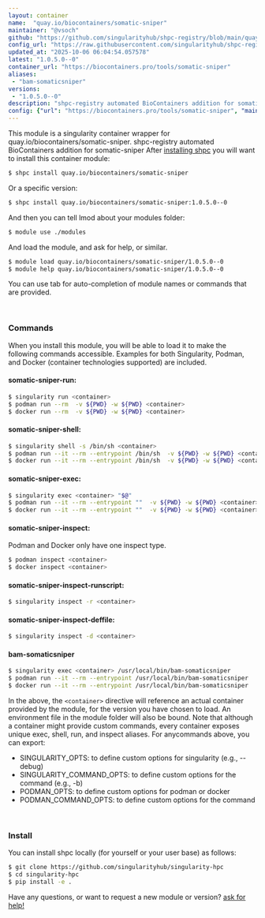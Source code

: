 ```yaml
---
layout: container
name:  "quay.io/biocontainers/somatic-sniper"
maintainer: "@vsoch"
github: "https://github.com/singularityhub/shpc-registry/blob/main/quay.io/biocontainers/somatic-sniper/container.yaml"
config_url: "https://raw.githubusercontent.com/singularityhub/shpc-registry/main/quay.io/biocontainers/somatic-sniper/container.yaml"
updated_at: "2025-10-06 06:04:54.057578"
latest: "1.0.5.0--0"
container_url: "https://biocontainers.pro/tools/somatic-sniper"
aliases:
 - "bam-somaticsniper"
versions:
 - "1.0.5.0--0"
description: "shpc-registry automated BioContainers addition for somatic-sniper"
config: {"url": "https://biocontainers.pro/tools/somatic-sniper", "maintainer": "@vsoch", "description": "shpc-registry automated BioContainers addition for somatic-sniper", "latest": {"1.0.5.0--0": "sha256:b6daa77742e40e6a28c7172f952e26e7d41d913cec32c140bb74f215f65f0b4f"}, "tags": {"1.0.5.0--0": "sha256:b6daa77742e40e6a28c7172f952e26e7d41d913cec32c140bb74f215f65f0b4f"}, "docker": "quay.io/biocontainers/somatic-sniper", "aliases": {"bam-somaticsniper": "/usr/local/bin/bam-somaticsniper"}}
---
```


This module is a singularity container wrapper for quay.io/biocontainers/somatic-sniper.
shpc-registry automated BioContainers addition for somatic-sniper
After [installing shpc](#install) you will want to install this container module:


```bash
$ shpc install quay.io/biocontainers/somatic-sniper
```

Or a specific version:

```bash
$ shpc install quay.io/biocontainers/somatic-sniper:1.0.5.0--0
```

And then you can tell lmod about your modules folder:

```bash
$ module use ./modules
```

And load the module, and ask for help, or similar.

```bash
$ module load quay.io/biocontainers/somatic-sniper/1.0.5.0--0
$ module help quay.io/biocontainers/somatic-sniper/1.0.5.0--0
```

You can use tab for auto-completion of module names or commands that are provided.

<br>

### Commands

When you install this module, you will be able to load it to make the following commands accessible.
Examples for both Singularity, Podman, and Docker (container technologies supported) are included.

#### somatic-sniper-run:

```bash
$ singularity run <container>
$ podman run --rm  -v ${PWD} -w ${PWD} <container>
$ docker run --rm  -v ${PWD} -w ${PWD} <container>
```

#### somatic-sniper-shell:

```bash
$ singularity shell -s /bin/sh <container>
$ podman run --it --rm --entrypoint /bin/sh  -v ${PWD} -w ${PWD} <container>
$ docker run --it --rm --entrypoint /bin/sh  -v ${PWD} -w ${PWD} <container>
```

#### somatic-sniper-exec:

```bash
$ singularity exec <container> "$@"
$ podman run --it --rm --entrypoint ""  -v ${PWD} -w ${PWD} <container> "$@"
$ docker run --it --rm --entrypoint ""  -v ${PWD} -w ${PWD} <container> "$@"
```

#### somatic-sniper-inspect:

Podman and Docker only have one inspect type.

```bash
$ podman inspect <container>
$ docker inspect <container>
```

#### somatic-sniper-inspect-runscript:

```bash
$ singularity inspect -r <container>
```

#### somatic-sniper-inspect-deffile:

```bash
$ singularity inspect -d <container>
```


#### bam-somaticsniper

```bash
$ singularity exec <container> /usr/local/bin/bam-somaticsniper
$ podman run --it --rm --entrypoint /usr/local/bin/bam-somaticsniper   -v ${PWD} -w ${PWD} <container> -c " $@"
$ docker run --it --rm --entrypoint /usr/local/bin/bam-somaticsniper   -v ${PWD} -w ${PWD} <container> -c " $@"
```



In the above, the `<container>` directive will reference an actual container provided
by the module, for the version you have chosen to load. An environment file in the
module folder will also be bound. Note that although a container
might provide custom commands, every container exposes unique exec, shell, run, and
inspect aliases. For anycommands above, you can export:

 - SINGULARITY_OPTS: to define custom options for singularity (e.g., --debug)
 - SINGULARITY_COMMAND_OPTS: to define custom options for the command (e.g., -b)
 - PODMAN_OPTS: to define custom options for podman or docker
 - PODMAN_COMMAND_OPTS: to define custom options for the command

<br>

### Install

You can install shpc locally (for yourself or your user base) as follows:

```bash
$ git clone https://github.com/singularityhub/singularity-hpc
$ cd singularity-hpc
$ pip install -e .
```

Have any questions, or want to request a new module or version? [ask for help!](https://github.com/singularityhub/singularity-hpc/issues)